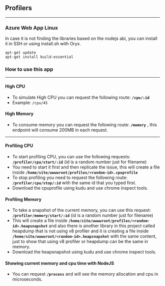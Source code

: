 ## Profilers
---
### Azure Web App Linux
In case it is not finding the libraries based on the nodejs abi, you can install it in SSH or using install.sh with Oryx.
```
apt-get update
apt-get install build-essential
```

### How to use this app
---

#### High CPU
- To simulate High CPU you can request the following route: **`/cpu/:id`**
- Example: `/cpu/45`

#### High Memory
- To consume memory you can request the following route: **`/memory`** , this endpoint will consume 200MB in each request.

---
#### Profiling CPU
- To start profiling CPU, you can use the following requests:
**`/profiler/cpu/start/:id`** (id is a random number just for filename)
- You need to start it first and then replicate the issue, this will create a file inside **`/home/site/wwwwroot/profiles/<random-id>.cpuprofile`**
- To stop profiling you need to request the following route: **`/profiler/cpu/stop/:id`** with the same id that you typed first.
- Download the cpuprofile using kudu and use chrome inspect tools.

#### Profiling Memory
- To take a snapshot of the current memory, you can use this request: **`/profiler/memory/start/:id`** (id is a random number just for filename)
- This will create a file inside **`/home/site/wwwwroot/profiles/<random-id>.heapsnapshot`** and also there is another library in this project called heapdump that is not using v8 profiler and it is creating a file inside **`/home/site/wwwwroot/<random-id>.heapsnapshot`** with the same content, just to show that using v8 profiler or heapdump can be the same in memory.
- Download the heapsnapshot using kudu and use chrome inspect tools.

#### Showing current memory and cpu time with NodeJS
- You can request **`/process`** and will see the memory allocation and cpu in microseconds.

